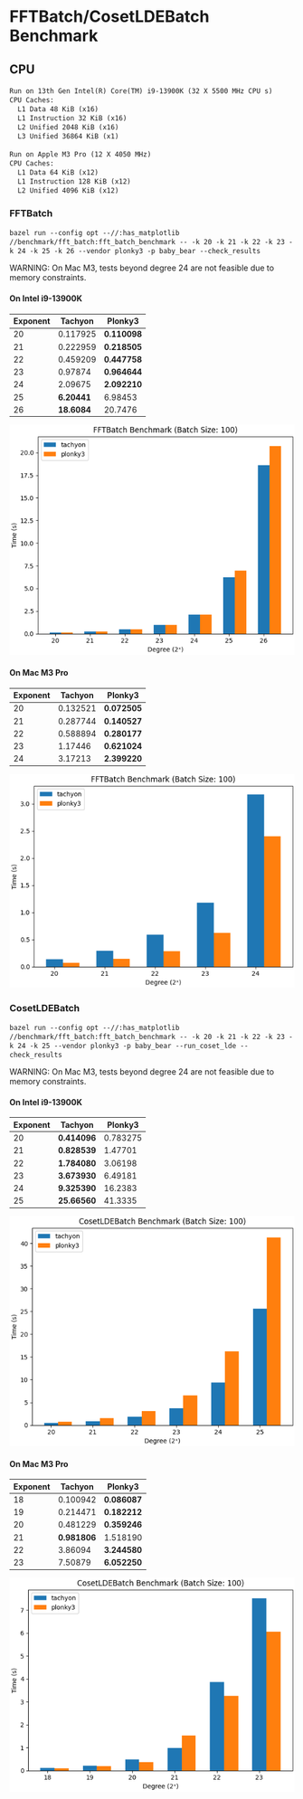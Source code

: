 # FFTBatch/CosetLDEBatch Benchmark

## CPU

```
Run on 13th Gen Intel(R) Core(TM) i9-13900K (32 X 5500 MHz CPU s)
CPU Caches:
  L1 Data 48 KiB (x16)
  L1 Instruction 32 KiB (x16)
  L2 Unified 2048 KiB (x16)
  L3 Unified 36864 KiB (x1)

Run on Apple M3 Pro (12 X 4050 MHz)
CPU Caches:
  L1 Data 64 KiB (x12)
  L1 Instruction 128 KiB (x12)
  L2 Unified 4096 KiB (x12)
```

### FFTBatch

```shell
bazel run --config opt --//:has_matplotlib //benchmark/fft_batch:fft_batch_benchmark -- -k 20 -k 21 -k 22 -k 23 -k 24 -k 25 -k 26 --vendor plonky3 -p baby_bear --check_results
```

WARNING: On Mac M3, tests beyond degree 24 are not feasible due to memory constraints.

#### On Intel i9-13900K

| Exponent | Tachyon      | Plonky3      |
| :------- | ------------ | ------------ |
| 20       | 0.117925     | **0.110098** |
| 21       | 0.222959     | **0.218505** |
| 22       | 0.459209     | **0.447758** |
| 23       | 0.97874      | **0.964644** |
| 24       | 2.09675      | **2.092210** |
| 25       | **6.20441**  | 6.98453      |
| 26       | **18.6084**  | 20.7476      |

![image](/benchmark/fft_batch/fft_batch_benchmark_ubuntu_i9.png)

#### On Mac M3 Pro

| Exponent | Tachyon   | Plonky3      |
| :------- | --------- | ------------ |
| 20       | 0.132521  | **0.072505** |
| 21       | 0.287744  | **0.140527** |
| 22       | 0.588894  | **0.280177** |
| 23       | 1.17446   | **0.621024** |
| 24       | 3.17213   | **2.399220** |

![image](/benchmark/fft_batch/fft_batch_benchmark_mac_m3.png)

### CosetLDEBatch

```shell
bazel run --config opt --//:has_matplotlib //benchmark/fft_batch:fft_batch_benchmark -- -k 20 -k 21 -k 22 -k 23 -k 24 -k 25 --vendor plonky3 -p baby_bear --run_coset_lde --check_results
```

WARNING: On Mac M3, tests beyond degree 24 are not feasible due to memory constraints.

#### On Intel i9-13900K

| Exponent | Tachyon      | Plonky3  |
| :------- | ------------ | -------- |
| 20       | **0.414096** | 0.783275 |
| 21       | **0.828539** | 1.47701  |
| 22       | **1.784080** | 3.06198  |
| 23       | **3.673930** | 6.49181  |
| 24       | **9.325390** | 16.2383  |
| 25       | **25.66560** | 41.3335  |

![image](/benchmark/fft_batch/coset_lde_batch_benchmark_ubuntu_i9.png)

#### On Mac M3 Pro

| Exponent | Tachyon      | Plonky3      |
| :------- | ------------ | ------------ |
| 18       | 0.100942     | **0.086087** |
| 19       | 0.214471     | **0.182212** |
| 20       | 0.481229     | **0.359246** |
| 21       | **0.981806** | 1.518190     |
| 22       | 3.86094      | **3.244580** |
| 23       | 7.50879      | **6.052250** |

![image](/benchmark/fft_batch/coset_lde_batch_benchmark_mac_m3.png)
